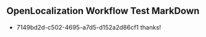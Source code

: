 ## OpenLocalization Workflow Test MarkDown

* 7149bd2d-c502-4695-a7d5-d152a2d86cf1 
thanks!



<!--HONumber=Jan16_HO4-->
